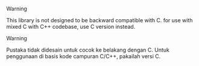> [!WARNING]
> This library is not designed to be backward compatible with C. for 
> use with mixed C with C++ codebase, use C version instead.

> [!WARNING]
> Pustaka tidak didesain untuk cocok ke belakang dengan C. Untuk penggunaan
> di basis kode campuran C/C++, pakailah versi C.